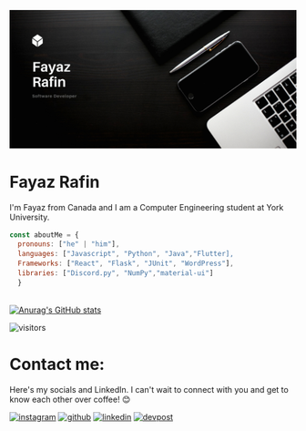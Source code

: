 ![I am GitHub Readme Generator's creator](https://github.com/fayaz-rafin/fayaz-rafin/blob/main/Freelance%20Writer%20Portfolio%20Website.png)
# Fayaz Rafin
I'm Fayaz from Canada and I am a Computer Engineering student at York University.

```javascript
const aboutMe = {
  pronouns: ["he" | "him"],
  languages: ["Javascript", "Python", "Java","Flutter],
  Frameworks: ["React", "Flask", "JUnit", "WordPress"],
  libraries: ["Discord.py", "NumPy","material-ui"]
  }
  
```

[![Anurag's GitHub stats](https://github-readme-stats.vercel.app/api?username=fayaz-rafin)](https://github.com/anuraghazra/github-readme-stats)


![visitors](https://visitor-badge.laobi.icu/badge?page_id=fayaz-rafin.fayaz-rafin)

# Contact me:

Here's my socials and LinkedIn. I can't wait to connect with you and get to know each other over coffee! 😊 

[<img src='https://cdn.jsdelivr.net/npm/simple-icons@3.0.1/icons/instagram.svg' alt='instagram' height='40'>](https://www.instagram.com/fintastic.jpg/) [<img src='https://cdn.jsdelivr.net/npm/simple-icons@3.0.1/icons/github.svg' alt='github' height='40'>](https://github.com/https://github.com/fayaz-rafin) [<img src='https://cdn.jsdelivr.net/npm/simple-icons@3.0.1/icons/linkedin.svg' alt='linkedin' height='40'>](https://www.linkedin.com/in/fayazrafin/) [<img src='https://optiklab.github.io/icons/devpost.png' alt='devpost' height='40'>](https://devpost.com/fayaz-rafin//) 

